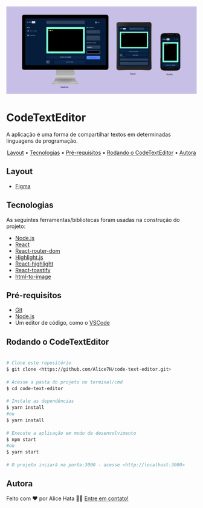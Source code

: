 <h1 align="center">
  <img alt="banner CodeTextEditor" title="#CodeTextEditor" src="./src/assets/images/banner.png" />
</h1>

# CodeTextEditor

A aplicação é uma forma de compartilhar textos em determinadas linguagens de programação.

<p align="center">
 <a href="#layout">Layout</a> •
 <a href="#tecnologias">Tecnologias</a> • 
 <a href="#pré-requisitos">Pré-requisitos</a> •
 <a href="#rodando-o-codetexteditor">Rodando o CodeTextEditor</a> •
 <a href="#autora">Autora</a> 
</p>

## Layout

- [Figma](https://www.figma.com/file/Ve4hpTfmMa7yAFneoGtGKD/Alura-Challenge---Edi%C3%A7%C3%A3o-Front-end)

## Tecnologias

As seguintes ferramentas/bibliotecas foram usadas na construção do projeto:

- [Node.js](https://nodejs.org/en/)
- [React](https://pt-br.reactjs.org/)
- [React-router-dom](https://www.npmjs.com/package/react-router-dom)
- [Highlight.js](https://highlightjs.org/)
- [React-highlight](https://www.npmjs.com/package/react-highlight)
- [React-toastify](https://fkhadra.github.io/react-toastify/introduction)
- [html-to-image](https://www.npmjs.com/package/html-to-image)

## Pré-requisitos

- [Git](https://git-scm.com)
- [Node.js](https://nodejs.org/en/)
- Um editor de código, como o [VSCode](https://code.visualstudio.com/)

## Rodando o CodeTextEditor

```bash

# Clone este repositório
$ git clone <https://github.com/Alice7H/code-text-editor.git>

# Acesse a pasta do projeto no terminal/cmd
$ cd code-text-editor

# Instale as dependências
$ yarn install
#ou
$ yarn install

# Execute a aplicação em modo de desenvolvimento
$ npm start
#ou
$ yarn start

# O projeto inciará na porta:3000 - acesse <http://localhost:3000>
```

## Autora

Feito com ❤️ por Alice Hata 👋🏽 [Entre em contato!](https://github.com/Alice7H/)
